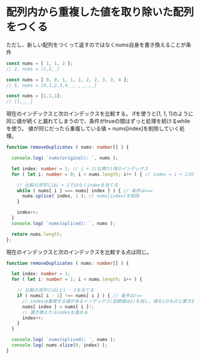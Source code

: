 # 配列内から重複した値を取り除いた配列をつくる

ただし、新しい配列をつくって返すのではなくnums自身を書き換えることが条件

```typescript
const nums = [ 1, 1, 2 ];
// 2, nums = [1,2,_]

const nums = [ 0, 0, 1, 1, 1, 2, 2, 3, 3, 4 ];
// 5, nums = [0,1,2,3,4,_,_,_,_,_]

const nums = [1,1,1];
// [1,_,_]
```

現在のインデックスと次のインデックスを比較する。
ifを使うと[1, 1, 1]のように同じ値が続くと漏れてしまうので、条件がtrueの間はずっと処理を続けるwhileを使う。
値が同じだったら重複している値 = nums[index]を削除していく処理。

```typescript
function removeDuplicates ( nums: number[] ) {

  console.log( `nums(original): `, nums );

  let index: number = 1; // i + 1(右隣り)用のインデックス
  for ( let i: number = 0; i < nums.length; i++ ) { // index = i + 1の関係

    // 比較の添字にはi + 1ではなくindexを当てる
    while ( nums[ i ] === nums[ index ] ) { // 条件は===
      nums.splice( index, 1 ); // nums[index]を削除
    }

    index++;
  }
  console.log( `nums(spliced): `, nums );

  return nums.length;
};
```

現在のインデックスと次のインデックスを比較する点は同じ。

```typescript
function removeDuplicates ( nums: number[] ) {

  let index: number = 1;
  for ( let i: number = 1; i < nums.length; i++ ) {

    // 比較の添字にはiとi - 1を当てる
    if ( nums[ i - 1] !== nums[ i ] ) { // 条件は!==
      // indexは重複する値があるインデックス(初期値は1)を指し、値をiのものと置き換える。
      nums[ index ] = nums[ i ]!;
      // 置き換えたらindexを進める
      index++;
    }
  }

  console.log( `nums(spliced): `, nums );
  console.log( nums.slice(0, index) );
}
```
